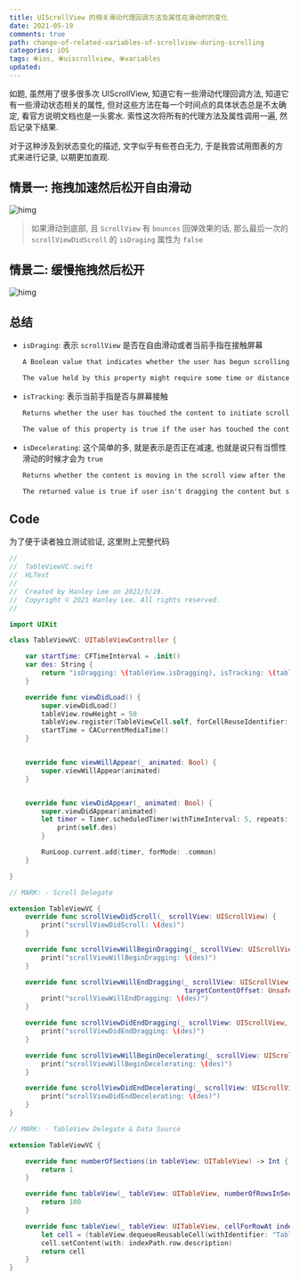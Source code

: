 ```yaml
---
title: UIScrollView 的相关滑动代理回调方法及属性在滑动时的变化
date: 2021-05-19
comments: true
path: change-of-related-variables-of-scrollview-during-scrolling
categories: iOS
tags: ⦿ios, ⦿uiscrollview, ⦿variables
updated:
---
```


如题, 虽然用了很多很多次 UIScrollView, 知道它有一些滑动代理回调方法, 知道它有一些滑动状态相关的属性, 但对这些方法在每一个时间点的具体状态总是不太确定, 看官方说明文档也是一头雾水. 索性这次将所有的代理方法及属性调用一遍, 然后记录下结果.

对于这种涉及到状态变化的描述, 文字似乎有些苍白无力, 于是我尝试用图表的方式来进行记录, 以期更加直观.

<!-- more -->

## 情景一: 拖拽加速然后松开自由滑动

![himg](https://a.hanleylee.com/HKMS/2021-05-19231825.png?x-oss-process=style/WaMa)

> 如果滑动到底部, 且 `ScrollView` 有 `bounces` 回弹效果的话, 那么最后一次的 `scrollViewDidScroll` 的 `isDraging` 属性为 `false`

## 情景二: 缓慢拖拽然后松开

![himg](https://a.hanleylee.com/HKMS/2021-05-20220444.png?x-oss-process=style/WaMa)

## 总结

- `isDraging`: 表示 `scrollView` 是否在自由滑动或者当前手指在接触屏幕

    ```txt
    A Boolean value that indicates whether the user has begun scrolling the content.

    The value held by this property might require some time or distance of scrolling before it is set to true.
    ```

- `isTracking`: 表示当前手指是否与屏幕接触

    ```txt
    Returns whether the user has touched the content to initiate scrolling.

    The value of this property is true if the user has touched the content view but might not have yet have started dragging it.
    ```

- `isDecelerating`: 这个简单的多, 就是表示是否正在减速, 也就是说只有当惯性滑动的时候才会为 `true`

    ```txt
    Returns whether the content is moving in the scroll view after the user lifted their finger.

    The returned value is true if user isn't dragging the content but scrolling is still occurring.
    ```

## Code

为了便于读者独立测试验证, 这里附上完整代码

```swift
//
//  TableViewVC.swift
//  HLTest
//
//  Created by Hanley Lee on 2021/5/19.
//  Copyright © 2021 Hanley Lee. All rights reserved.
//

import UIKit

class TableViewVC: UITableViewController {

    var startTime: CFTimeInterval = .init()
    var des: String {
        return "isDragging: \(tableView.isDragging), isTracking: \(tableView.isTracking), isDecelerating: \(tableView.isDecelerating), interval: \(CACurrentMediaTime() - startTime)"
    }

    override func viewDidLoad() {
        super.viewDidLoad()
        tableView.rowHeight = 50
        tableView.register(TableViewCell.self, forCellReuseIdentifier: "TableViewCell")
        startTime = CACurrentMediaTime()
    }


    override func viewWillAppear(_ animated: Bool) {
        super.viewWillAppear(animated)
    }


    override func viewDidAppear(_ animated: Bool) {
        super.viewDidAppear(animated)
        let timer = Timer.scheduledTimer(withTimeInterval: 5, repeats: true) { _ in
            print(self.des)
        }

        RunLoop.current.add(timer, forMode: .common)
    }

}

// MARK: - Scroll Delegate

extension TableViewVC {
    override func scrollViewDidScroll(_ scrollView: UIScrollView) {
        print("scrollViewDidScroll: \(des)")
    }

    override func scrollViewWillBeginDragging(_ scrollView: UIScrollView) {
        print("scrollViewWillBeginDragging: \(des)")
    }

    override func scrollViewWillEndDragging(_ scrollView: UIScrollView, withVelocity velocity: CGPoint,
                                            targetContentOffset: UnsafeMutablePointer<CGPoint>) {
        print("scrollViewWillEndDragging: \(des)")
    }

    override func scrollViewDidEndDragging(_ scrollView: UIScrollView, willDecelerate decelerate: Bool) {
        print("scrollViewDidEndDragging: \(des)")
    }

    override func scrollViewWillBeginDecelerating(_ scrollView: UIScrollView) {
        print("scrollViewWillBeginDecelerating: \(des)")
    }

    override func scrollViewDidEndDecelerating(_ scrollView: UIScrollView) {
        print("scrollViewDidEndDecelerating: \(des)")
    }
}

// MARK: - TableView Delegate & Data Source

extension TableViewVC {

    override func numberOfSections(in tableView: UITableView) -> Int {
        return 1
    }

    override func tableView(_ tableView: UITableView, numberOfRowsInSection section: Int) -> Int {
        return 100
    }

    override func tableView(_ tableView: UITableView, cellForRowAt indexPath: IndexPath) -> UITableViewCell {
        let cell = (tableView.dequeueReusableCell(withIdentifier: "TableViewCell", for: indexPath) as? TableViewCell) ?? .init(frame: .zero)
        cell.setContent(with: indexPath.row.description)
        return cell
    }
}
```
